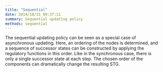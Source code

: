 ```yaml
---
title: "Sequential"
date: 2014/10/31 09:37:11
summary: Sequential updating policy
methods: sequential
---
```


The sequential updating policy can be seen as a special case of asynchronous updating.
Here, an ordering of the nodes is determined, and a sequence of successor states can be constructed by applying the regulatory functions in this order.
Like in the synchronous case, there is only a single successor state at each step.
The chosen order of the components can dramatically change the resulting STG.


